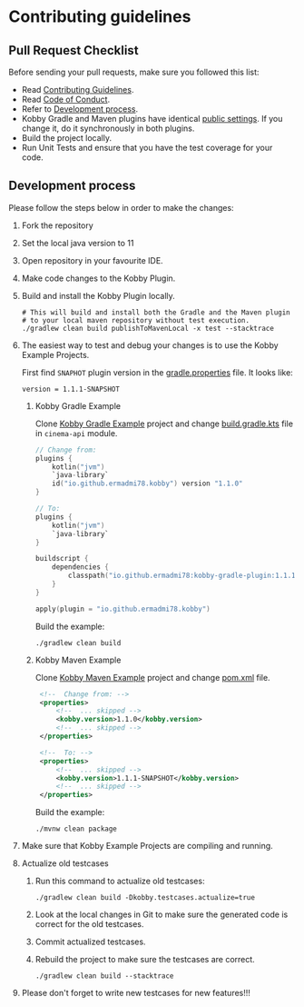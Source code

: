 # Contributing guidelines

## Pull Request Checklist

Before sending your pull requests, make sure you followed this list:

- Read [Contributing Guidelines](CONTRIBUTING.md).
- Read [Code of Conduct](CODE_OF_CONDUCT.md).
- Refer to [Development process](#development-process).
- Kobby Gradle and Maven plugins have
  identical [public settings](https://github.com/ermadmi78/kobby/wiki/Available-Gradle-Plugin-Settings). If you change
  it, do it synchronously in both plugins.
- Build the project locally.
- Run Unit Tests and ensure that you have the test coverage for your code.

## Development process

Please follow the steps below in order to make the changes:

1. Fork the repository
1. Set the local java version to 11
1. Open repository in your favourite IDE.
1. Make code changes to the Kobby Plugin.
1. Build and install the Kobby Plugin locally.

   ```shell script
   # This will build and install both the Gradle and the Maven plugin 
   # to your local maven repository without test execution.
   ./gradlew clean build publishToMavenLocal -x test --stacktrace
   ```

1. The easiest way to test and debug your changes is to use the Kobby Example Projects.

   First find `SNAPHOT` plugin version in
   the [gradle.properties](https://github.com/ermadmi78/kobby/blob/main/gradle.properties) file. It looks like:

   ```properties
   version = 1.1.1-SNAPSHOT
   ```

    1. Kobby Gradle Example

       Clone [Kobby Gradle Example](https://github.com/ermadmi78/kobby-gradle-example) project and
       change [build.gradle.kts](https://github.com/ermadmi78/kobby-gradle-example/blob/main/cinema-api/build.gradle.kts)
       file in `cinema-api` module.

       ```kotlin
       // Change from:
       plugins {
           kotlin("jvm")
           `java-library`
           id("io.github.ermadmi78.kobby") version "1.1.0"
       }
       ```

       ```kotlin
       // To:
       plugins {
           kotlin("jvm")
           `java-library`
       }

       buildscript {
           dependencies {
               classpath("io.github.ermadmi78:kobby-gradle-plugin:1.1.1-SNAPSHOT")
           }
       }

       apply(plugin = "io.github.ermadmi78.kobby")       
       ```

       Build the example:

       ```shell script
       ./gradlew clean build
       ```
    1. Kobby Maven Example

       Clone [Kobby Maven Example](https://github.com/ermadmi78/kobby-maven-example) project and
       change [pom.xml](https://github.com/ermadmi78/kobby-maven-example/blob/main/pom.xml) file.

       ```xml
        <!--  Change from: -->
        <properties>
            <!--  ... skipped -->
            <kobby.version>1.1.0</kobby.version>
            <!--  ... skipped -->
        </properties>
       ```

       ```xml
        <!--  To: -->
        <properties>
            <!--  ... skipped -->
            <kobby.version>1.1.1-SNAPSHOT</kobby.version>
            <!--  ... skipped -->
        </properties>
       ```

       Build the example:

       ```shell script
       ./mvnw clean package
       ```

1. Make sure that Kobby Example Projects are compiling and running.
1. Actualize old testcases

    1. Run this command to actualize old testcases:

       ```shell script
       ./gradlew clean build -Dkobby.testcases.actualize=true
       ```

    1. Look at the local changes in Git to make sure the generated code is correct for the old testcases.
    1. Commit actualized testcases.
    1. Rebuild the project to make sure the testcases are correct.

       ```shell script
       ./gradlew clean build --stacktrace
       ```
1. Please don't forget to write new testcases for new features!!!